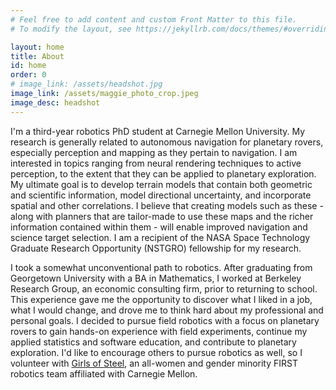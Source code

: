 ```yaml
---
# Feel free to add content and custom Front Matter to this file.
# To modify the layout, see https://jekyllrb.com/docs/themes/#overriding-theme-defaults

layout: home
title: About
id: home
order: 0
# image_link: /assets/headshot.jpg
image_link: /assets/maggie_photo_crop.jpeg
image_desc: headshot
---
```


I'm a third-year robotics PhD student at Carnegie Mellon University. My research is generally related to autonomous navigation for planetary rovers, especially perception and mapping as they pertain to navigation. I am interested in topics ranging from neural rendering techniques to active perception, to the extent that they can be applied to planetary exploration. My ultimate goal is to develop terrain models that contain both geometric and scientific information, model directional uncertainty, and incorporate spatial and other correlations. I believe that creating models such as these - along with planners that are tailor-made to use these maps and the richer information contained within them - will enable improved navigation and science target selection. I am a recipient of the NASA Space Technology Graduate Research Opportunity (NSTGRO) fellowship for my research.

I took a somewhat unconventional path to robotics. After graduating from Georgetown University with a BA in Mathematics, I worked at Berkeley Research Group, an economic consulting firm, prior to returning to school. This experience gave me the opportunity to discover what I liked in a job, what I would change, and drove me to think hard about my professional and personal goals. I decided to pursue field robotics with a focus on planetary rovers to gain hands-on experience with field experiments, continue my applied statistics and software education, and contribute to planetary exploration. I'd like to encourage others to pursue robotics as well, so I volunteer with <a href="https://girlsofsteelrobotics.com/">Girls of Steel</a>, an all-women and gender minority FIRST robotics team affiliated with Carnegie Mellon.


<!-- This is the base Jekyll theme. You can find out more info about customizing your Jekyll theme, as well as basic Jekyll usage documentation at [jekyllrb.com](https://jekyllrb.com/)

You can find the source code for Minima at GitHub:
[jekyll][jekyll-organization] /
[minima](https://github.com/jekyll/minima)

You can find the source code for Jekyll at GitHub:
[jekyll][jekyll-organization] /
[jekyll](https://github.com/jekyll/jekyll)


[jekyll-organization]: https://github.com/jekyll -->

